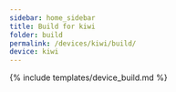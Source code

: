 ```yaml
---
sidebar: home_sidebar
title: Build for kiwi
folder: build
permalink: /devices/kiwi/build/
device: kiwi
---
```

{% include templates/device_build.md %}
